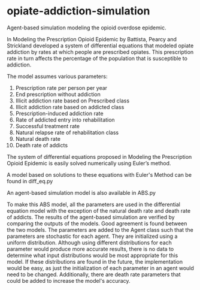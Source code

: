 # opiate-addiction-simulation
Agent-based simulation modeling the opioid overdose epidemic.

In Modeling the Prescription Opioid Epidemic by Battista, Pearcy and Strickland developed a system of differential equations that modeled opiate addiction 
by rates at which people are prescribed opiates. This prescription rate in turn affects the percentage of the population that is susceptible to addiction. 

The model assumes various parameters: 
1. Prescription rate per person per year
2. End prescription without addiction 
3. Illicit addiction rate based on Prescribed class
4. Illicit addiction rate based on addicted class
5. Prescription-induced addiction rate
6. Rate of addicted entry into rehabilitation
7. Successful treatment rate
8. Natural relapse rate of rehabilitation class
9. Natural death rate
10. Death rate of addicts

The system of differential equations proposed in Modeling the Prescription Opioid Epidemic is easily solved numerically using Euler’s method. 

A model based on solutions to these equations with Euler's Method can be found in diff_eq.py

An agent-based simulation model is also available in ABS.py 

To make this ABS model, all the parameters are used in the differential equation model with the exception of the natural death rate and death rate of addicts.
The results of the agent-based simulation are verified by comparing the outputs of the models. Good agreement is found between the two models. 
The parameters are added to the Agent class such that the parameters are stochastic for each agent. They are initialized using a uniform distribution. 
Although using different distributions for each parameter would produce more accurate results, there is no data to determine what input distributions would be most
appropriate for this model. If these distributions are found in the future, the implementation would be easy, as just the initialization of each parameter in an agent 
would need to be changed. Additionally, there are death rate parameters that could be added to increase the model's accuracy. 

